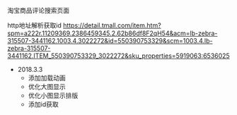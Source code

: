 淘宝商品评论搜索页面

http地址解析获取id
https://detail.tmall.com/item.htm?spm=a222r.11209369.2386459345.2.62b86df8F2qH54&acm=lb-zebra-315507-3441162.1003.4.3022272&id=550390753329&scm=1003.4.lb-zebra-315507-3441162.ITEM_550390753329_3022272&sku_properties=5919063:6536025

+ 2018.3.3  
    - 添加加载动画
    - 优化大图显示
    - 优化小图显示排版
    - 添加id获取
